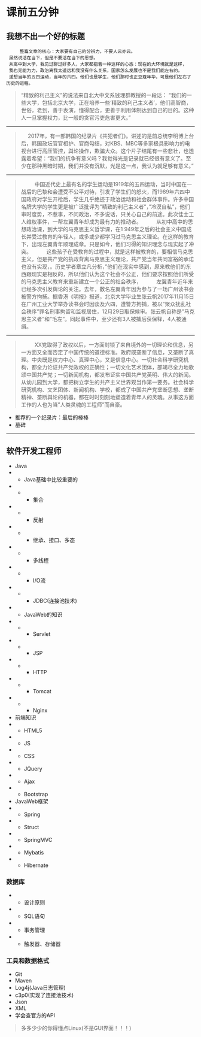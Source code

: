 # 课前五分钟


## 我想不出一个好的标题
```
     整篇文章的核心：大家要有自己的分辨力，不要人云亦云。
 虽然说活在当下，但是不要活在当下的思想。
 从高中到大学，我见过聊过好多人，大家都抱着一种这样的心态：现在的大环境就是这样，
 我也无能为力，政治离我太遥远和我没有什么关系，国家怎么发展也不是我们能左右的。
 遥想当年的五四运动，当年的六四。他们也是学生，他们那时也正豆蔻年华，可是他们左右了历史的进程。
```
>“精致的利己主义”的说法来自北大中文系钱理群教授的一段话：
“我们的一些大学，包括北京大学，正在培养一些‘精致的利己主义者’，他们高智商，世俗，老到，善于表演，懂得配合，更善于利用体制达到自己的目的。这种人一旦掌握权力，比一般的贪官污吏危害更大。”
 
 -------
 
> &emsp; 2017年，有一部韩国的纪录片《共犯者们》。讲述的是前总统李明博上台后，韩国政坛官官相护、官商勾结，对KBS、MBC等多家极具影响力的电视台进行高压管控，舆论操作，欺骗大众。这个片子结尾有一些悲壮，也透露着希望：“我们的抗争有意义吗？我觉得光是记录就已经很有意义了。至少在那种黑暗时期，我们并没有沉默，光是这一点，我认为就足够有意义。”

 -------
 
>&emsp; &emsp; 中国近代史上最有名的学生运动是1919年的五四运动，当时中国在一战后的巴黎和会遭受不公平对待，引发了学生们的怒火，而1989年六四中国政府对学生开枪后，学生几乎绝迹于政治运动和社会群体事件。许多中国名牌大学的学生更是被广泛批评为”精致的利己主义者”，”冷漠自私”，他们审时度势，不惹事，不问政治，不多说话，只关心自己的前途。此次佳士工人维权事件，一帮左翼青年却成为最有力的推动者。
&emsp; &emsp; 从初中高中的思想政治课，到大学的马克思主义哲学课，在1 949年之后的社会主义中国成长并受过教育的年轻人，或多或少都学习过马克思主义理论。在这样的教育下，出现左翼青年顺理成章。只是如今，他们习得的知识理念与现实起了冲突。
&emsp; &emsp; 这些孩子在受教育的过程中，就是这样被教育的，要相信马克思主义，但是共产党的执政背离马克思主义理论，共产党当年共同富裕的承诺也没有实现，。历史学者章立凡分析，”他们在现实中感到，原来教他们的东西跟现实是相反的，所以他们认为这个社会不公正，他们要求按照他们所受的马克思主义教育来重新建立一个公正的社会秩序，
&emsp; &emsp;  左翼青年近年来已经多次引发舆论的关注。去年，数名左翼青年因为参与了一场广州读书会被警方拘捕。据香港《明报》报道，北京大学毕业生张云帆2017年11月15日在广州工业大学举办读书会时因谈及六四，遭警方拘捕，被以”聚众扰乱社会秩序”罪名刑事拘留和监视居住，12月29日取保候审。张云帆自称是”马克思主义者”和”毛左”。同起事件中，至少还有3人被捕后获保释，4人被通缉。
 
 
 -------
 
> &emsp; &emsp; XX党取得了政权以后，一方面封锁了来自境外的一切理论和信息，另一方面又全而否定了中国传统的道德标准。政府既垄断了信息，又垄断了真理。中央既是权力中心、真理中心，又是信息中心。一切社会科学研究机构，都全力论证共产党政权的正确性；一切文化艺术团体，部竭尽全力地歌颂中国共产党；一切新闻机构，都发布证实中国共产党英明、伟大的新闻。从幼儿园到大学，都把树立学生的共产主义世界观当作第一要务。社会科学研究机构、文艺团体、新闻机构、学校，都成了中国共产党垄断思想、垄断精神、垄断舆论的机器，都在时时刻刻地塑造着青年人的灵魂。从事这方面工作的人也为当”人类灵魂的工程师”而自豪。


- 推荐的一个纪录片：最后的棒棒
- 墓碑



----------

## 软件开发工程师
- Java
- - Java基础中比较重要的
- - - 集合
- - -  反射
- - -  继承、接口、多态
- - - 多线程
- - - I/O流
- - - JDBC(连接池技术)
- - JavaWeb的知识
- - - Servlet
- - - JSP
- - - HTTP
- - - Tomcat
- - - Nginx
-  前端知识
-  - HTML5
-  - JS
-  -  CSS
-  - JQuery
-  -  Ajax
-  - Bootstrap
-  JavaWeb框架
-  - Spring
- - Struct
-  - SpringMVC
-  - Mybatis
-  - Hibernate
### 数据库
- - 设计原则
- - SQL语句
- - 事务管理
- - 触发器、存储器
### 工具和数据格式
- Git
- Maven
- Log4j(Java日志管理)
- c3p0(实现了连接池技术)
- Json
- XML
- 学会查官方的API


> 多多少少的你得懂点Linux(不是GUI界面！！！)
